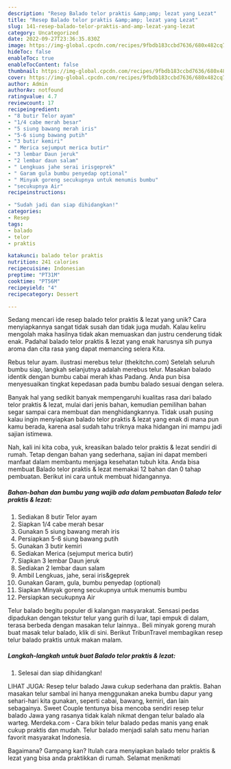 ```yaml
---
description: "Resep Balado telor praktis &amp;amp; lezat yang Lezat"
title: "Resep Balado telor praktis &amp;amp; lezat yang Lezat"
slug: 141-resep-balado-telor-praktis-and-amp-lezat-yang-lezat
category: Uncategorized
date: 2022-09-27T23:36:35.830Z
image: https://img-global.cpcdn.com/recipes/9fbdb183ccbd7636/680x482cq70/balado-telor-praktis-lezat-foto-resep-utama.jpg
hideToc: false
enableToc: true
enableTocContent: false
thumbnail: https://img-global.cpcdn.com/recipes/9fbdb183ccbd7636/680x482cq70/balado-telor-praktis-lezat-foto-resep-utama.jpg
cover: https://img-global.cpcdn.com/recipes/9fbdb183ccbd7636/680x482cq70/balado-telor-praktis-lezat-foto-resep-utama.jpg
author: Admin
authorAv: notfound
ratingvalue: 4.7
reviewcount: 17
recipeingredient:
- "8 butir Telor ayam"
- "1/4 cabe merah besar"
- "5 siung bawang merah iris"
- "5-6 siung bawang putih"
- "3 butir kemiri"
- " Merica sejumput merica butir"
- "3 lembar Daun jeruk"
- "2 lembar daun salam"
- " Lengkuas jahe serai irisgeprek"
- " Garam gula bumbu penyedap optional"
- " Minyak goreng secukupnya untuk menumis bumbu"
- "secukupnya Air"
recipeinstructions:

- "Sudah jadi dan siap dihidangkan!"
categories:
- Resep
tags:
- balado
- telor
- praktis

katakunci: balado telor praktis 
nutrition: 241 calories
recipecuisine: Indonesian
preptime: "PT31M"
cooktime: "PT56M"
recipeyield: "4"
recipecategory: Dessert

---
```





Sedang mencari ide resep balado telor praktis &amp; lezat yang unik? Cara menyiapkannya sangat tidak susah dan tidak juga mudah. Kalau keliru mengolah maka hasilnya tidak akan memuaskan dan justru cenderung tidak enak. Padahal balado telor praktis &amp; lezat yang enak harusnya sih punya aroma dan cita rasa yang dapat memancing selera Kita.





Rebus telur ayam. ilustrasi merebus telur (thekitchn.com) Setelah seluruh bumbu siap, langkah selanjutnya adalah merebus telur. Masakan balado identik dengan bumbu cabai merah khas Padang. Anda pun bisa menyesuaikan tingkat kepedasan pada bumbu balado sesuai dengan selera.

Banyak hal yang sedikit banyak mempengaruhi kualitas rasa dari balado telor praktis &amp; lezat, mulai dari jenis bahan, kemudian pemilihan bahan segar sampai cara membuat dan menghidangkannya. Tidak usah pusing kalau ingin menyiapkan balado telor praktis &amp; lezat yang enak di mana pun kamu berada, karena asal sudah tahu triknya maka hidangan ini mampu jadi sajian istimewa.






Nah, kali ini kita coba, yuk, kreasikan balado telor praktis &amp; lezat sendiri di rumah. Tetap dengan bahan yang sederhana, sajian ini dapat memberi manfaat dalam membantu menjaga kesehatan tubuh kita. Anda bisa membuat Balado telor praktis &amp; lezat memakai 12 bahan dan 0 tahap pembuatan. Berikut ini cara untuk membuat hidangannya.

<!--inarticleads1-->

##### Bahan-bahan dan bumbu yang wajib ada dalam pembuatan Balado telor praktis &amp; lezat:

1. Sediakan 8 butir Telor ayam
1. Siapkan 1/4 cabe merah besar
1. Gunakan 5 siung bawang merah iris
1. Persiapkan 5-6 siung bawang putih
1. Gunakan 3 butir kemiri
1. Sediakan  Merica (sejumput merica butir)
1. Siapkan 3 lembar Daun jeruk
1. Sediakan 2 lembar daun salam
1. Ambil  Lengkuas, jahe, serai iris&amp;geprek
1. Gunakan  Garam, gula, bumbu penyedap (optional)
1. Siapkan  Minyak goreng secukupnya untuk menumis bumbu
1. Persiapkan secukupnya Air


Telur balado begitu populer di kalangan masyarakat. Sensasi pedas dipadukan dengan tekstur telur yang gurih di luar, tapi empuk di dalam, terasa berbeda dengan masakan telur lainnya.. Beli minyak goreng murah buat masak telur balado, klik di sini. Berikut TribunTravel membagikan resep telur balado praktis untuk makan malam. 

<!--inarticleads2-->

##### Langkah-langkah untuk buat Balado telor praktis &amp; lezat:


1. Selesai dan siap dihidangkan!

LIHAT JUGA: Resep telur balado Jawa cukup sederhana dan praktis. Bahan masakan telur sambal ini hanya menggunakan aneka bumbu dapur yang sehari-hari kita gunakan, seperti cabai, bawang, kemiri, dan lain sebagainya. Sweet Couple tentunya bisa mencoba sendiri resep telur balado Jawa yang rasanya tidak kalah nikmat dengan telur balado ala warteg. Merdeka.com - Cara bikin telur balado pedas manis yang enak cukup praktis dan mudah. Telur balado menjadi salah satu menu harian favorit masyarakat Indonesia. 

Bagaimana? Gampang kan? Itulah cara menyiapkan balado telor praktis &amp; lezat yang bisa anda praktikkan di rumah. Selamat menikmati
